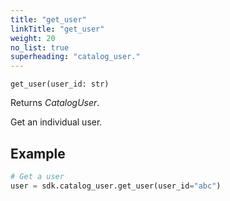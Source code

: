 ```yaml
---
title: "get_user"
linkTitle: "get_user"
weight: 20
no_list: true
superheading: "catalog_user."
---
```


<!-- TODO -->

``get_user(user_id: str)``

Returns *CatalogUser*.

Get an individual user.

## Example


```python
# Get a user
user = sdk.catalog_user.get_user(user_id="abc")
```
